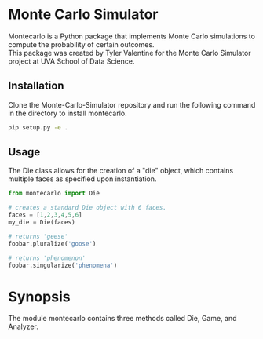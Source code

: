 # Monte Carlo Simulator 

Montecarlo is a Python package that implements Monte Carlo simulations to compute the probability of certain outcomes. \
This package was created by Tyler Valentine for the Monte Carlo Simulator project at UVA School of Data Science. 

## Installation

Clone the Monte-Carlo-Simulator repository and run the following command in the directory to install montecarlo. 

```bash
pip setup.py -e . 
```

## Usage

The Die class allows for the creation of a "die" object, which contains multiple faces as specified upon instantiation. 

```python
from montecarlo import Die 

# creates a standard Die object with 6 faces.
faces = [1,2,3,4,5,6]
my_die = Die(faces)

# returns 'geese'
foobar.pluralize('goose')

# returns 'phenomenon'
foobar.singularize('phenomena')
```




# Synopsis 

The module montecarlo contains three methods called Die, Game, and Analyzer. 


